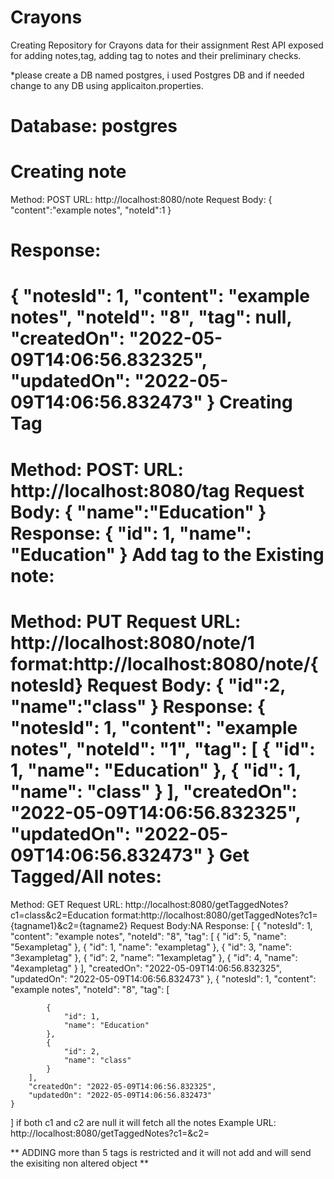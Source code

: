 # Crayons
Creating Repository for Crayons data for their assignment
Rest API exposed for adding notes,tag, adding tag to notes and their preliminary checks.

*please create a DB named postgres, i used Postgres DB and if needed change to any DB using applicaiton.properties.

Database: postgres
==================

Creating note
==============
Method: POST
URL: http://localhost:8080/note
Request Body:
{
    "content":"example notes",
    "noteId":1
}

Response:
========
{
    "notesId": 1,
    "content": "example notes",
    "noteId": "8",
    "tag": null,
    "createdOn": "2022-05-09T14:06:56.832325",
    "updatedOn": "2022-05-09T14:06:56.832473"
}
Creating Tag
============
Method: POST:
URL: http://localhost:8080/tag
Request Body: {
    "name":"Education"
    }
 Response:
 {
    "id": 1,
    "name": "Education"
}
Add tag to the Existing note:
=============================
Method: PUT
Request URL: http://localhost:8080/note/1
format:http://localhost:8080/note/{notesId}
Request Body:
{
    "id":2,
"name":"class"
}
Response:
{
    "notesId": 1,
    "content": "example notes",
    "noteId": "1",
    "tag": [
        {
            "id": 1,
            "name": "Education"
        },
        {
            "id": 1,
            "name": "class"
        }
    ],
    "createdOn": "2022-05-09T14:06:56.832325",
    "updatedOn": "2022-05-09T14:06:56.832473"
}
Get Tagged/All notes:
====================

Method: GET
Request URL: http://localhost:8080/getTaggedNotes?c1=class&c2=Education
format:http://localhost:8080/getTaggedNotes?c1={tagname1}&c2={tagname2}
Request Body:NA
Response:
[
    {
        "notesId": 1,
        "content": "example notes",
        "noteId": "8",
        "tag": [
            {
                "id": 5,
                "name": "5exampletag"
            },
            {
                "id": 1,
                "name": "exampletag"
            },
            {
                "id": 3,
                "name": "3exampletag"
            },
            {
                "id": 2,
                "name": "1exampletag"
            },
            {
                "id": 4,
                "name": "4exampletag"
            }
        ],
        "createdOn": "2022-05-09T14:06:56.832325",
        "updatedOn": "2022-05-09T14:06:56.832473"
    },
    {
        "notesId": 1,
        "content": "example notes",
        "noteId": "8",
        "tag": [
           
            {
                "id": 1,
                "name": "Education"
            },
            {
                "id": 2,
                "name": "class"
            }
        ],
        "createdOn": "2022-05-09T14:06:56.832325",
        "updatedOn": "2022-05-09T14:06:56.832473"
    }
]
if both c1 and c2 are null it will fetch all the notes
Example URL: http://localhost:8080/getTaggedNotes?c1=&c2=

** ADDING more than 5 tags is restricted and it will not add and will send the exisiting non altered object **

